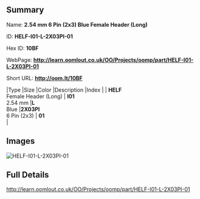 

## Summary
 
Name: __2.54 mm 6 Pin (2x3) Blue Female Header (Long)__

ID: __HELF-I01-L-2X03PI-01__

Hex ID: __10BF__

WebPage: __http://learn.oomlout.co.uk/OO/Projects/oomp/part/HELF-I01-L-2X03PI-01__

Short URL: __http://oom.lt/10BF__


|Type   |Size   |Color   |Description   |Index   |
| __HELF__ <br>Female Header (Long)  | __I01__<br>2.54 mm   |__L__<br>Blue    |__2X03PI__<br>6 Pin (2x3)    | __01__<br>  |


## Images
![HELF-I01-L-2X03PI-01](http://oomlout.com/oomp-gen/parts/HELF-I01-L-2X03PI-01/HELF-I01-L-2X03PI-01_420.jpg)

## Full Details

 http://learn.oomlout.co.uk/OO/Projects/oomp/part/HELF-I01-L-2X03PI-01

